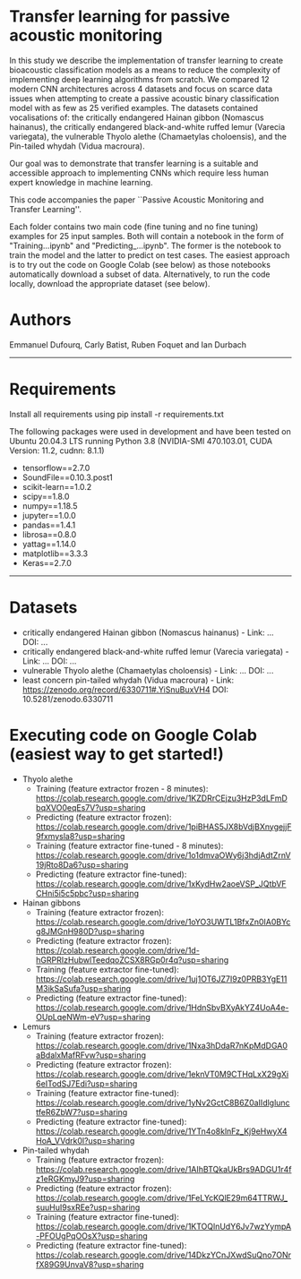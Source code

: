 # Transfer learning for passive acoustic monitoring

In this study we describe the implementation of transfer learning to create bioacoustic classification models as a means to reduce the complexity of implementing deep learning algorithms from scratch. We compared 12 modern CNN architectures across 4 datasets and focus on scarce data issues when attempting to create a passive acoustic binary classification model with as few as 25 verified examples. The datasets contained vocalisations of: the critically endangered Hainan gibbon (Nomascus hainanus), the critically endangered black-and-white ruffed lemur (Varecia variegata), the vulnerable Thyolo alethe (Chamaetylas choloensis), and the Pin-tailed whydah (Vidua macroura). 

Our goal was to demonstrate that transfer learning is a suitable and accessible approach to implementing CNNs which require less human expert knowledge in machine learning.

This code accompanies the paper ``Passive Acoustic Monitoring and Transfer Learning''.

Each folder contains two main code (fine tuning and no fine tuning) examples for 25 input samples. Both will contain a notebook in the form of "Training...ipynb" and "Predicting_...ipynb". The former is the notebook to train the model and the latter to predict on test cases. The easiest approach is to try out the code on Google Colab (see below) as those notebooks automatically download a subset of data. Alternatively, to run the code locally, download the appropriate dataset (see below). 

# Authors
Emmanuel Dufourq, Carly Batist, Ruben Foquet and Ian Durbach

<hr>

# Requirements

Install all requirements using pip install -r requirements.txt

The following packages were used in development and have been tested on Ubuntu 20.04.3 LTS running Python 3.8 (NVIDIA-SMI 470.103.01, CUDA Version: 11.2, cudnn: 8.1.1)

* tensorflow==2.7.0
* SoundFile==0.10.3.post1
* scikit-learn==1.0.2
* scipy==1.8.0
* numpy==1.18.5
* jupyter==1.0.0
* pandas==1.4.1
* librosa==0.8.0
* yattag==1.14.0
* matplotlib==3.3.3
* Keras==2.7.0

<hr>

# Datasets

* critically endangered Hainan gibbon (Nomascus hainanus) - Link: ... DOI: ...
* critically endangered black-and-white ruffed lemur (Varecia variegata) - Link: ... DOI: ...
* vulnerable Thyolo alethe (Chamaetylas choloensis) - Link: ... DOI: ...
* least concern pin-tailed whydah (Vidua macroura) - Link: https://zenodo.org/record/6330711#.YiSnuBuxVH4 DOI: 10.5281/zenodo.6330711

# Executing code on Google Colab (easiest way to get started!)

* Thyolo alethe
  - Training (feature extractor frozen - 8 minutes): https://colab.research.google.com/drive/1KZDRrCEjzu3HzP3dLFmDbqXVO0eqEs7V?usp=sharing
  - Predicting (feature extractor frozen): https://colab.research.google.com/drive/1piBHAS5JX8bVdjBXnygejjF9fxmysla8?usp=sharing
  - Training (feature extractor fine-tuned - 8 minutes): https://colab.research.google.com/drive/1o1dmvaOWy6j3hdjAdtZrnV19jRto8Da6?usp=sharing
  - Predicting (feature extractor fine-tuned): https://colab.research.google.com/drive/1xKydHw2aoeVSP_JQtbVFCHni5i5c5pbc?usp=sharing
* Hainan gibbons
  - Training (feature extractor frozen): https://colab.research.google.com/drive/1oYO3UWTL1BfxZn0IA0BYcg8JMGnH980D?usp=sharing
  - Predicting (feature extractor frozen): https://colab.research.google.com/drive/1d-hGRPRIzHubwlTeedqoZCSX8RGp0r4q?usp=sharing
  - Training (feature extractor fine-tuned): https://colab.research.google.com/drive/1uj1OT6JZ7I9z0PRB3YgE11M3ikSaSufa?usp=sharing
  - Predicting (feature extractor fine-tuned): https://colab.research.google.com/drive/1HdnSbvBXyAkYZ4UoA4e-OUpLqeNWm-eV?usp=sharing
* Lemurs
  - Training (feature extractor frozen): https://colab.research.google.com/drive/1Nxa3hDdaR7nKpMdDGA0aBdalxMafRFvw?usp=sharing
  - Predicting (feature extractor frozen): https://colab.research.google.com/drive/1eknVT0M9CTHqLxX29gXi6eITodSJ7Edi?usp=sharing
  - Training (feature extractor fine-tuned): https://colab.research.google.com/drive/1yNv2GctC8B6Z0aIIdlglunctfeR6ZbW7?usp=sharing
  - Predicting (feature extractor fine-tuned): https://colab.research.google.com/drive/1YTn4o8klnFz_Kj9eHwyX4HoA_VVdrk0l?usp=sharing
* Pin-tailed whydah
  - Training (feature extractor frozen): https://colab.research.google.com/drive/1AIhBTQkaUkBrs9ADGU1r4fz1eRGKmyJ9?usp=sharing
  - Predicting (feature extractor frozen): https://colab.research.google.com/drive/1FeLYcKQlE29m64TTRWJ_suuHuI9sxREe?usp=sharing
  - Training (feature extractor fine-tuned): https://colab.research.google.com/drive/1KTOQlnUdY6Jv7wzYympA-PFOUgPqOOsX?usp=sharing
  - Predicting (feature extractor fine-tuned): https://colab.research.google.com/drive/14DkzYCnJXwdSuQno7ONrfX89G9UnvaV8?usp=sharing
